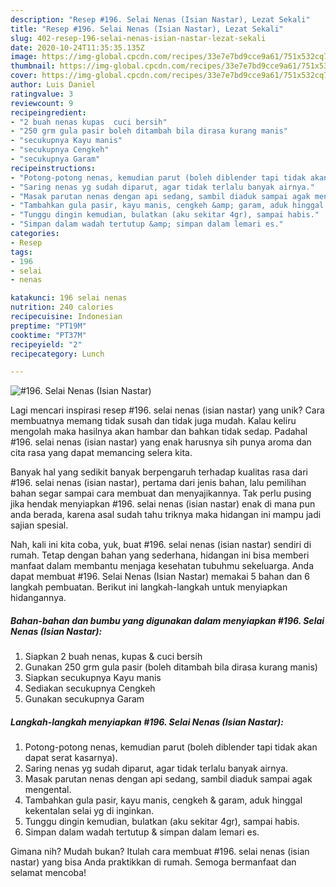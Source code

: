```yaml
---
description: "Resep #196. Selai Nenas (Isian Nastar), Lezat Sekali"
title: "Resep #196. Selai Nenas (Isian Nastar), Lezat Sekali"
slug: 402-resep-196-selai-nenas-isian-nastar-lezat-sekali
date: 2020-10-24T11:35:35.135Z
image: https://img-global.cpcdn.com/recipes/33e7e7bd9cce9a61/751x532cq70/196-selai-nenas-isian-nastar-foto-resep-utama.jpg
thumbnail: https://img-global.cpcdn.com/recipes/33e7e7bd9cce9a61/751x532cq70/196-selai-nenas-isian-nastar-foto-resep-utama.jpg
cover: https://img-global.cpcdn.com/recipes/33e7e7bd9cce9a61/751x532cq70/196-selai-nenas-isian-nastar-foto-resep-utama.jpg
author: Luis Daniel
ratingvalue: 3
reviewcount: 9
recipeingredient:
- "2 buah nenas kupas  cuci bersih"
- "250 grm gula pasir boleh ditambah bila dirasa kurang manis"
- "secukupnya Kayu manis"
- "secukupnya Cengkeh"
- "secukupnya Garam"
recipeinstructions:
- "Potong-potong nenas, kemudian parut (boleh diblender tapi tidak akan dapat serat kasarnya)."
- "Saring nenas yg sudah diparut, agar tidak terlalu banyak airnya."
- "Masak parutan nenas dengan api sedang, sambil diaduk sampai agak mengental."
- "Tambahkan gula pasir, kayu manis, cengkeh &amp; garam, aduk hinggal kekentalan selai yg di inginkan."
- "Tunggu dingin kemudian, bulatkan (aku sekitar 4gr), sampai habis."
- "Simpan dalam wadah tertutup &amp; simpan dalam lemari es."
categories:
- Resep
tags:
- 196
- selai
- nenas

katakunci: 196 selai nenas 
nutrition: 240 calories
recipecuisine: Indonesian
preptime: "PT19M"
cooktime: "PT37M"
recipeyield: "2"
recipecategory: Lunch

---
```



![#196. Selai Nenas (Isian Nastar)](https://img-global.cpcdn.com/recipes/33e7e7bd9cce9a61/751x532cq70/196-selai-nenas-isian-nastar-foto-resep-utama.jpg)

Lagi mencari inspirasi resep #196. selai nenas (isian nastar) yang unik? Cara membuatnya memang tidak susah dan tidak juga mudah. Kalau keliru mengolah maka hasilnya akan hambar dan bahkan tidak sedap. Padahal #196. selai nenas (isian nastar) yang enak harusnya sih punya aroma dan cita rasa yang dapat memancing selera kita.



Banyak hal yang sedikit banyak berpengaruh terhadap kualitas rasa dari #196. selai nenas (isian nastar), pertama dari jenis bahan, lalu pemilihan bahan segar sampai cara membuat dan menyajikannya. Tak perlu pusing jika hendak menyiapkan #196. selai nenas (isian nastar) enak di mana pun anda berada, karena asal sudah tahu triknya maka hidangan ini mampu jadi sajian spesial.


Nah, kali ini kita coba, yuk, buat #196. selai nenas (isian nastar) sendiri di rumah. Tetap dengan bahan yang sederhana, hidangan ini bisa memberi manfaat dalam membantu menjaga kesehatan tubuhmu sekeluarga. Anda dapat membuat #196. Selai Nenas (Isian Nastar) memakai 5 bahan dan 6 langkah pembuatan. Berikut ini langkah-langkah untuk menyiapkan hidangannya.

<!--inarticleads1-->

##### Bahan-bahan dan bumbu yang digunakan dalam menyiapkan #196. Selai Nenas (Isian Nastar):

1. Siapkan 2 buah nenas, kupas &amp; cuci bersih
1. Gunakan 250 grm gula pasir (boleh ditambah bila dirasa kurang manis)
1. Siapkan secukupnya Kayu manis
1. Sediakan secukupnya Cengkeh
1. Gunakan secukupnya Garam




<!--inarticleads2-->

##### Langkah-langkah menyiapkan #196. Selai Nenas (Isian Nastar):

1. Potong-potong nenas, kemudian parut (boleh diblender tapi tidak akan dapat serat kasarnya).
1. Saring nenas yg sudah diparut, agar tidak terlalu banyak airnya.
1. Masak parutan nenas dengan api sedang, sambil diaduk sampai agak mengental.
1. Tambahkan gula pasir, kayu manis, cengkeh &amp; garam, aduk hinggal kekentalan selai yg di inginkan.
1. Tunggu dingin kemudian, bulatkan (aku sekitar 4gr), sampai habis.
1. Simpan dalam wadah tertutup &amp; simpan dalam lemari es.




Gimana nih? Mudah bukan? Itulah cara membuat #196. selai nenas (isian nastar) yang bisa Anda praktikkan di rumah. Semoga bermanfaat dan selamat mencoba!
